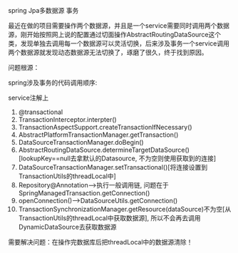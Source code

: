 spring Jpa多数据源 事务

最近在做的项目需要操作两个数据源，并且是一个service需要同时调用两个数据源，刚开始按照网上说的配置通过切面操作AbstractRoutingDataSource这个类，发现单独去调用每一个数据源可以灵活切换，后来涉及事务一个service调用两个数据源就发现动态数据源无法切换了，琢磨了很久，终于找到原因。

问题根源：

spring涉及事务的代码调用顺序:

service注解上

1. @transactional
2. TransactionInterceptor.interpter()
3. TransactionAspectSupport.createTransactionIfNecessary()
4. AbstractPlatformTransactionManager.getTransaction()
5. DataSourceTransactionManager.doBegin()
6. AbstractRoutingDataSource.determineTargetDataSource()[lookupKey==null去拿默认的Datasource, 不为空则使用获取到的连接]
7. DataSourceTransactionManager.setTransactional()[将连接设置到TransactionUtils的threadLocal中]
8. Repository@Annotation-->执行一般调用链, 问题在于SpringManagedTransaction.getConnection()
9. openConnection()-->DataSourceUtils.getConnection()
10. TransactionSynchronizationManager.getResource(dataSource)不为空[从TransactionUtils的threadLocal中获取数据源], 所以不会再去调用DynamicDataSource去获取数据源

需要解决问题：在操作完数据库后把threadLocal中的数据源清除！
